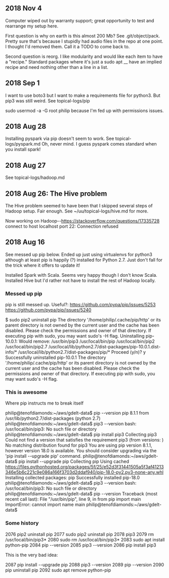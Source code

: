 ## 2018 Nov 4
Computer wiped out by warranty support; great opportunity to test and rearrange my setup here.

First question is why on earth is this almost 200 Mb? See .git/object/pack. Pretty sure 
that's because I stupidly had audio files in the repo at one point. I thought I'd removed them.
Call it a TODO to come back to.

Second question is reorg. I like modularity and would like each item to have a "recipe."
Standard packages where it's just a sudo apt __ have an implied recipe and need 
nothing other than a line in a list.

## 2018 Sep 1

I want to use boto3 but I want to make a requirements file for python3. But pip3 was still weird. See topical-logs/pip

sudo usermod -a -G root philip because I'm fed up with permissions issues.


## 2018 Aug 28

Installing pyspark via pip doesn't seem to work. See topical-logs/pyspark.md
Oh, never mind. I guess pyspark comes standard when you install spark!


## 2018 Aug 27
See topical-logs/hadoop.md

## 2018 Aug 26: The Hive problem

The Hive problem seemed to have been that I skipped several steps of Hadoop setup. Fair enough. See ~/uu/topical-logs/hive.md for more.

Now working on Hadoop--https://stackoverflow.com/questions/17335728
connect to host localhost port 22: Connection refused


## 2018 Aug 16

See messed up pip below. Ended up just using virtualenvs for python3
although at least pip is happily (?) installed for Python 2.7. Just don't
fall for the trick where it offers to update it!

Installed Spark with Scala. Seems very happy though I don't know Scala.
Installed Hive but I'd rather not have to install the rest of Hadoop locally.


### Messed up pip
pip is still messed up. Useful?:
https://github.com/pypa/pip/issues/5253
https://github.com/pypa/pip/issues/5240

$ sudo pip2 uninstall pip
The directory '/home/philip/.cache/pip/http' or its parent directory is not owned by the current user and the cache has been disabled. Please check the permissions and owner of that directory. If executing pip with sudo, you may want sudo's -H flag.
Uninstalling pip-10.0.1:
  Would remove:
    /usr/bin/pip3
    /usr/local/bin/pip
    /usr/local/bin/pip2
    /usr/local/bin/pip2.7
    /usr/local/lib/python2.7/dist-packages/pip-10.0.1.dist-info/*
    /usr/local/lib/python2.7/dist-packages/pip/*
Proceed (y/n)? y
  Successfully uninstalled pip-10.0.1
The directory '/home/philip/.cache/pip/http' or its parent directory is not owned by the current user and the cache has been disabled. Please check the permissions and owner of that directory. If executing pip with sudo, you may want sudo's -H flag.






### This is awesome
Where pip instructs me to break itself

philip@tenofdiamonds:~/aws/gdelt-data$ pip --version
pip 8.1.1 from /usr/lib/python2.7/dist-packages (python 2.7)
philip@tenofdiamonds:~/aws/gdelt-data$ pip3 --version
bash: /usr/local/bin/pip3: No such file or directory
philip@tenofdiamonds:~/aws/gdelt-data$ pip install pip3
Collecting pip3
  Could not find a version that satisfies the requirement pip3 (from versions: )
No matching distribution found for pip3
You are using pip version 8.1.1, however version 18.0 is available.
You should consider upgrading via the 'pip install --upgrade pip' command.
philip@tenofdiamonds:~/aws/gdelt-data$ pip install --upgrade pip
Collecting pip
  Using cached https://files.pythonhosted.org/packages/5f/25/e52d3f31441505a5f3af41213346e5b6c221c9e086a166f3703d2ddaf940/pip-18.0-py2.py3-none-any.whl
Installing collected packages: pip
Successfully installed pip-18.0
philip@tenofdiamonds:~/aws/gdelt-data$ pip3 --version
bash: /usr/local/bin/pip3: No such file or directory
philip@tenofdiamonds:~/aws/gdelt-data$ pip --version
Traceback (most recent call last):
  File "/usr/bin/pip", line 9, in <module>
    from pip import main
ImportError: cannot import name main
philip@tenofdiamonds:~/aws/gdelt-data$

### Some history
 2076  pip2 uninstall pip
 2077  sudo pip2 uninstall pip
 2078  pip3
 2079  rm /usr/local/bin/pip3\*
 2080  sudo rm /usr/local/bin/pip3\*
 2083  sudo apt install python-pip
 2084  pip --version
 2085  pip3 --version
 2086  pip install pip3

This is the very bad idea:

 2087  pip install --upgrade pip
 2088  pip3 --version
 2089  pip --version
 2090  pip uninstall pip
 2092  sudo apt remove python-pip
